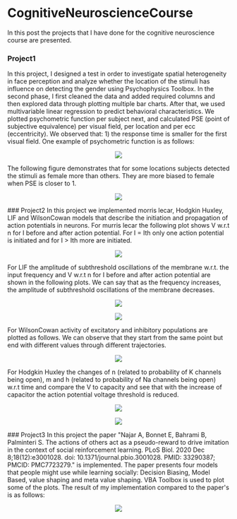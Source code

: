 # CognitiveNeuroscienceCourse
In this post the projects that I have done for the cognitive neuroscience course are presented.
### Project1
In this project, I designed a test in order to investigate spatial heterogeneity in face perception and analyze whether the location of the stimuli has influence on detecting the gender using Psychophysics Toolbox. In the second phase, I first cleaned the data and added required columns and then explored data through plotting multiple bar charts. After that, we used multivariable linear regression to predict behavioral characteristics. We plotted psychometric function per subject next, and calculated PSE (point of subjective equivalence) per visual field, per location and per ecc (eccentricity). We observed that: 1) the response time is smaller for the first visual field. One example of psychometric function is as follows:
<p align="center">
  <img src="https://github.com/BanafshehKarimian/CognitiveNeuroscienceCourse/blob/main/Project1/pf.PNG" />
</p>
The following figure demonstrates that for some locations subjects detected the stimuli as female more than others. They are more biased to female when PSE is closer to 1.
<p align="center">
  <img src="https://github.com/BanafshehKarimian/CognitiveNeuroscienceCourse/blob/main/Project1/loc.PNG" />
</p>
### Project2
In this project we implemented morris lecar, Hodgkin Huxley, LIF and WilsonCowan models that describe the initiation and propagation of action potentials in neurons.
For murris lecar the following plot shows V w.r.t n for I before and after action potential. For I = Ith only one action potential is initiated and for I > Ith more are initiated.
<p align="center">
  <img src="https://github.com/BanafshehKarimian/CognitiveNeuroscienceCourse/blob/main/Project2/ML.PNG" />
</p>
For LIF the amplitude of subthreshold oscillations of the membrane w.r.t. the input frequency and V w.r.t n for I before and after action potential are shown in the following plots. We can say that as the frequency increases, the amplitude of subthreshold oscillations of the membrane decreases.
<p align="center">
  <img src="https://github.com/BanafshehKarimian/CognitiveNeuroscienceCourse/blob/main/Project2/LIF.PNG" />
</p>
<p align="center">
  <img src="https://github.com/BanafshehKarimian/CognitiveNeuroscienceCourse/blob/main/Project2/LIFV.PNG" />
</p>
For WilsonCowan activity of excitatory and inhibitory populations are plotted as follows. We can observe that they start from the same point but end with different values through different trajectories. 
<p align="center">
  <img src="https://github.com/BanafshehKarimian/CognitiveNeuroscienceCourse/blob/main/Project2/WilsonCowan.PNG" />
</p>
For Hodgkin Huxley the changes of n (related to probability of K channels being open), m and h (related to probability of Na channels being open) w.r.t time and compare the V to capacity and see that with the increase of capacitor the action potential voltage threshold is reduced.
<p align="center">
  <img src="https://github.com/BanafshehKarimian/CognitiveNeuroscienceCourse/blob/main/Project2/HH.PNG" />
</p>
<p align="center">
  <img src="https://github.com/BanafshehKarimian/CognitiveNeuroscienceCourse/blob/main/Project2/HHC.PNG" />
</p>
### Project3
In this project the paper "Najar A, Bonnet E, Bahrami B, Palminteri S. The actions of others act as a pseudo-reward to drive imitation in the context of social reinforcement learning. PLoS Biol. 2020 Dec 8;18(12):e3001028. doi: 10.1371/journal.pbio.3001028. PMID: 33290387; PMCID: PMC7723279." is implemented. 
The paper presents four models that people might use while learning socially: Decision Biasing, Model Based, value shaping and meta value shaping. VBA Toolbox is used to plot some of the plots. The result of my implementation compared to the paper's is as follows:
<p align="center">
  <img src="https://github.com/BanafshehKarimian/CognitiveNeuroscienceCourse/blob/main/Project3/P3Result.png" />
</p>
